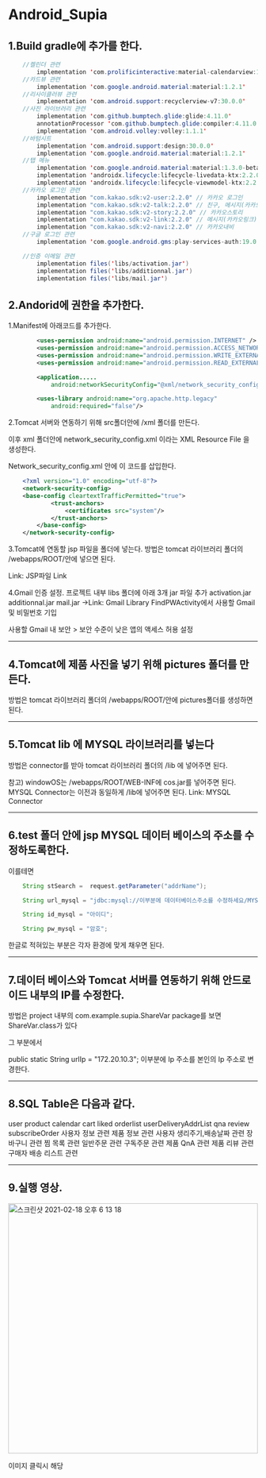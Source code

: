 # Android_Supia


## 1.Build gradle에 추가를 한다.
``` java
    //켈린더 관련
        implementation 'com.prolificinteractive:material-calendarview:1.4.3'
    //카드뷰 관련
        implementation 'com.google.android.material:material:1.2.1'
    //리사이클러뷰 관련
        implementation 'com.android.support:recyclerview-v7:30.0.0'
    //사진 라이브러리 관련
        implementation 'com.github.bumptech.glide:glide:4.11.0'
        annotationProcessor 'com.github.bumptech.glide:compiler:4.11.0'
        implementation 'com.android.volley:volley:1.1.1'
    //바텀시트
        implementation 'com.android.support:design:30.0.0'
        implementation 'com.google.android.material:material:1.2.1'
    //탭 메뉴
        implementation 'com.google.android.material:material:1.3.0-beta01'
        implementation 'androidx.lifecycle:lifecycle-livedata-ktx:2.2.0'
        implementation 'androidx.lifecycle:lifecycle-viewmodel-ktx:2.2.0'
    //카카오 로그인 관련
        implementation "com.kakao.sdk:v2-user:2.2.0" // 카카오 로그인
        implementation "com.kakao.sdk:v2-talk:2.2.0" // 친구, 메시지(카카오톡)
        implementation "com.kakao.sdk:v2-story:2.2.0" // 카카오스토리
        implementation "com.kakao.sdk:v2-link:2.2.0" // 메시지(카카오링크)
        implementation "com.kakao.sdk:v2-navi:2.2.0" // 카카오내비
    //구글 로그인 관련
        implementation 'com.google.android.gms:play-services-auth:19.0.0'//구글로그인 모듈

    //인증 이메일 관련
        implementation files('libs/activation.jar')
        implementation files('libs/additionnal.jar')
        implementation files('libs/mail.jar')
```    
## 2.Andorid에 권한을 추가한다.

1.Manifest에 아래코드를 추가한다.
``` xml
        <uses-permission android:name="android.permission.INTERNET" />
        <uses-permission android:name="android.permission.ACCESS_NETWORK_STATE" />
        <uses-permission android:name="android.permission.WRITE_EXTERNAL_STORAGE" />
        <uses-permission android:name="android.permission.READ_EXTERNAL_STORAGE" />

        <application.....
            android:networkSecurityConfig="@xml/network_security_config">

        <uses-library android:name="org.apache.http.legacy"
            android:required="false"/>
```     
2.Tomcat 서버와 연동하기 위해 src폴더안에 /xml 폴더를 만든다.

이후 xml 폴더안에 network_security_config.xml 이라는 XML Resource File 을 생성한다.

Network_security_config.xml 안에 이 코드를 삽입한다.
```xml
    <?xml version="1.0" encoding="utf-8"?>
    <network-security-config>
    <base-config cleartextTrafficPermitted="true">
            <trust-anchors>
                <certificates src="system"/>
            </trust-anchors>
        </base-config>
    </network-security-config>
```
3.Tomcat에 연동할 jsp 파일을 폴더에 넣는다.
방법은 tomcat 라이브러리 폴더의 /webapps/ROOT/안에 넣으면 된다.

Link: JSP파일 Link

4.Gmail 인증 설정.
프로젝트 내부 libs 폴더에 아래 3개 jar 파일 추가
activation.jar
additionnal.jar
mail.jar
->Link: Gmail Library
FindPWActivity에서 사용할 Gmail 및 비밀번호 기입

사용할 Gmail 내 보안 > 보안 수준이 낮은 앱의 액세스 허용 설정

-----

## 4.Tomcat에 제품 사진을 넣기 위해 pictures 폴더를 만든다.

 방법은 tomcat 라이브러리 폴더의 /webapps/ROOT/안에 pictures폴더를 생성하면 된다.

---
## 5.Tomcat lib 에 MYSQL 라이브러리를 넣는다

방법은 connector를 받아 tomcat 라이브러리 폴더의 /lib 에 넣어주면 된다.

 참고) windowOS는 /webapps/ROOT/WEB-INF에 cos.jar를 넣어주면 된다. MYSQL Connector는 이전과 동일하게 /lib에 넣어주면 된다.
Link: MYSQL Connector

---
## 6.test 폴더 안에 jsp MYSQL 데이터 베이스의 주소를 수정하도록한다.
이를테면
```java
    String stSearch =  request.getParameter("addrName");

    String url_mysql = "jdbc:mysql://이부분에 데이터베이스주소를 수정하세요/MYSQL스키마이름?serverTimezone=Asia/Seoul&characterEncoding=utf8&useSSL=false";

    String id_mysql = "아이디";

    String pw_mysql = "암호";
```    
한글로 적혀있는 부분은 각자 환경에 맞게 채우면 된다.

---
## 7.데이터 베이스와 Tomcat 서버를 연동하기 위해 안드로이드 내부의 IP를 수정한다.
방법은 project 내부의 com.example.supia.ShareVar package를 보면 ShareVar.class가 있다

그 부분에서

 public static String urlIp = "172.20.10.3"; 
이부분에 Ip 주소를 본인의 Ip 주소로 변경한다.

---
## 8.SQL Table은 다음과 같다.

user	product	calendar	cart	liked	orderlist	userDeliveryAddrList	qna	review	subscribeOrder
사용자 정보 관련	제품 정보 관련	사용자 생리주기,배송날짜 관련	장바구니 관련	찜 목록 관련	일반주문 관련	구독주문 관련	제품 QnA 관련	제품 리뷰 관련	구매자 배송 리스트 관련

---
## 9.실행 영상.


[<img width="504" alt="스크린샷 2021-02-18 오후 6 13 18" src="https://user-images.githubusercontent.com/70096347/108334140-fd543a00-7214-11eb-838a-de2a35e3c525.png">](https://www.youtube.com/watch?v=unRgWQw08sE)

이미지 클릭시 해당 
